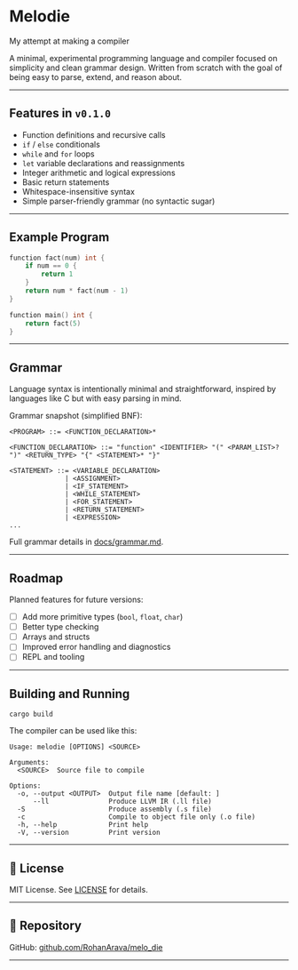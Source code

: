 # Melodie

My attempt at making a compiler

A minimal, experimental programming language and compiler focused on simplicity and clean grammar design. Written from scratch with the goal of being easy to parse, extend, and reason about.

---

## Features in `v0.1.0`

- Function definitions and recursive calls
- `if` / `else` conditionals
- `while` and `for` loops
- `let` variable declarations and reassignments
- Integer arithmetic and logical expressions
- Basic return statements
- Whitespace-insensitive syntax
- Simple parser-friendly grammar (no syntactic sugar)

---

## Example Program

```c
function fact(num) int {
    if num == 0 {
        return 1
    }
    return num * fact(num - 1)
}

function main() int {
    return fact(5)
}
````

---

## Grammar

Language syntax is intentionally minimal and straightforward, inspired by languages like C but with easy parsing in mind.

Grammar snapshot (simplified BNF):

```
<PROGRAM> ::= <FUNCTION_DECLARATION>*  
  
<FUNCTION_DECLARATION> ::= "function" <IDENTIFIER> "(" <PARAM_LIST>? ")" <RETURN_TYPE> "{" <STATEMENT>* "}"  
  
<STATEMENT> ::= <VARIABLE_DECLARATION>
              | <ASSIGNMENT>
              | <IF_STATEMENT>
              | <WHILE_STATEMENT>
              | <FOR_STATEMENT>
              | <RETURN_STATEMENT>
              | <EXPRESSION>
...
```

Full grammar details in [docs/grammar.md](docs/grammar.md).

---

## Roadmap

Planned features for future versions:

* [ ] Add more primitive types (`bool`, `float`, `char`)
* [ ] Better type checking
* [ ] Arrays and structs
* [ ] Improved error handling and diagnostics
* [ ] REPL and tooling

---

## Building and Running

```
cargo build
```
The compiler can be used like this:
```
Usage: melodie [OPTIONS] <SOURCE>

Arguments:
  <SOURCE>  Source file to compile

Options:
  -o, --output <OUTPUT>  Output file name [default: ]
      --ll               Produce LLVM IR (.ll file)
  -S                     Produce assembly (.s file)
  -c                     Compile to object file only (.o file)
  -h, --help             Print help
  -V, --version          Print version
```

---

## 📄 License

MIT License. See [LICENSE](LICENSE) for details.

---

## 🔗 Repository

GitHub: [github.com/RohanArava/melo\_die](https://github.com/RohanArava/melo_die)

---


